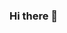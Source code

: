### Hi there 👋

<!--
**angeloreis/angeloreis** is a ✨ _special_ ✨ repository because its `README.md` (this file) appears on your GitHub profile.

Here are some ideas to get you started:

- 🔭 I’m currently working on boilerplate to new aplications
- 🌱 I’m currently learning react advanced - best pratices unit test e E2E
- 💬 Married, Develop at kumulus
- 📫 How to reach me: ...
- 😄 Pronouns: ...
- ⚡ Fun fact: ...
-->
